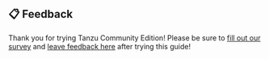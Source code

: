 ## 📋 Feedback

Thank you for trying Tanzu Community Edition! Please be sure to [fill out our survey](https://tb3xduryx4x.typeform.com/to/RVmhMHwR) and [leave feedback
here](https://github.com/vmware-tanzu/tce/issues/new?assignees=&labels=feedback&template=feedback-on-tanzu-community-edition-template.md&title=)
after trying this guide!
